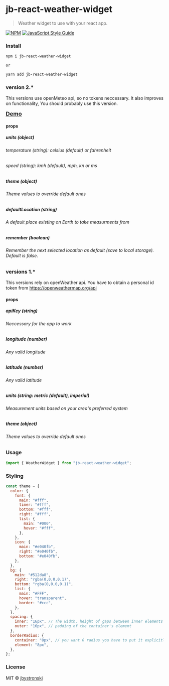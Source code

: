 # jb-react-weather-widget

> Weather widget to use with your react app.

[![NPM](https://img.shields.io/npm/v/jb-react-weather-widget.svg)](https://www.npmjs.com/package/jb-react-weather-widget) [![JavaScript Style Guide](https://img.shields.io/badge/code_style-standard-brightgreen.svg)](https://standardjs.com)

### Install

```bash
npm i jb-react-weather-widget

or

yarn add jb-react-weather-widget
```

### version 2.\*

This versions use openMeteo api, so no tokens neccessary. It also improves on functionality, You should probably use this version.

<a style="font-size: 18px; font-weight: bold;" href="https://jbystronski.github.io/jb-react-weather-widget/">Demo</a>

#### props

##### units (object)

###### temperature (string): celsius (default) or fahrenheit

###### speed (string): kmh (default), mph, kn or ms

##### theme (object)

###### Theme values to override default ones

##### defaultLocation (string)

###### A default place existing on Earth to take measurments from

##### remember (boolean)

###### Remember the next selected location as default (save to local storage). Default is false.

### versions 1.\*

This versions rely on openWeather api. You have to obtain a personal id token from https://openweathermap.org/api

#### props

##### apiKey (string)

###### Neccessary for the app to work

##### longitude (number)

###### Any valid longitude

##### latitude (number)

###### Any valid latitude

##### units (string: metric (default), imperial)

###### Measurement units based on your area's preferred system

##### theme (object)

###### Theme values to override default ones

### Usage

```jsx
import { WeatherWidget } from "jb-react-weather-widget";
```

### Styling

```jsx
const theme = {
  color: {
    font: {
      main: "#fff",
      timer: "#fff",
      bottom: "#fff",
      right: "#fff",
      list: {
        main: "#000",
        hover: "#fff",
      },
    },
    icon: {
      main: "#e040fb",
      right: "#e040fb",
      bottom: "#e040fb",
    },
  },
  bg: {
    main: "#512da8",
    right: "rgba(0,0,0,0.1)",
    bottom: "rgba(0,0,0,0.1)",
    list: {
      main: "#FFF",
      hover: "transparent",
      border: "#ccc",
    },
  },
  spacing: {
    inner: "16px", // The width, height of gaps between inner elements
    outer: "16px", // padding of the container's element
  },
  borderRadius: {
    container: "8px", // you want 0 radius you have to put it explicitly, same below
    element: "8px",
  },
};
```

### License

MIT © [jbystronski](https://github.com/jbystronski)
